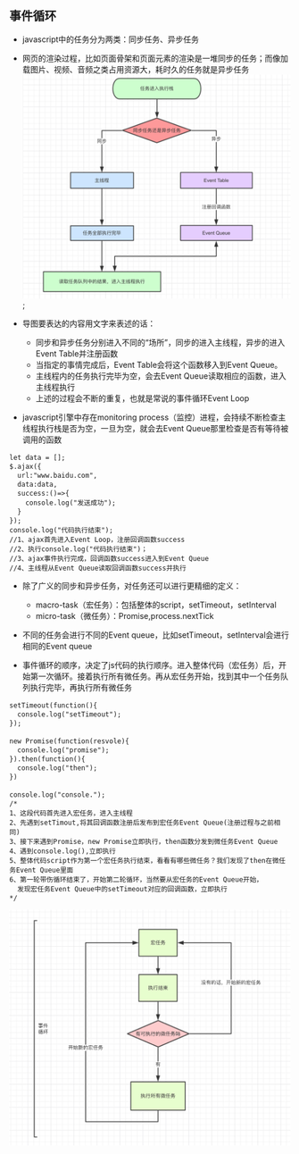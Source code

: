 ## 事件循环

- javascript中的任务分为两类：同步任务、异步任务

- 网页的渲染过程，比如页面骨架和页面元素的渲染是一堆同步的任务；而像加载图片、视频、音频之类占用资源大，耗时久的任务就是异步任务
![](./eventloop.png);
- 导图要表达的内容用文字来表述的话：
  - 同步和异步任务分别进入不同的“场所”，同步的进入主线程，异步的进入Event Table并注册函数
  - 当指定的事情完成后，Event Table会将这个函数移入到Event Queue。
  - 主线程内的任务执行完毕为空，会去Event Queue读取相应的函数，进入主线程执行
  - 上述的过程会不断的重复，也就是常说的事件循环Event Loop

- javascript引擎中存在monitoring process（监控）进程，会持续不断检查主线程执行栈是否为空，一旦为空，就会去Event Queue那里检查是否有等待被调用的函数
```
let data = [];
$.ajax({
  url:"www.baidu.com",
  data:data,
  success:()=>{
    console.log("发送成功");
  }
});
console.log("代码执行结束");
//1、ajax首先进入Event Loop，注册回调函数success
//2、执行console.log("代码执行结束")；
//3、ajax事件执行完成，回调函数success进入到Event Queue
//4、主线程从Event Queue读取回调函数success并执行
```

- 除了广义的同步和异步任务，对任务还可以进行更精细的定义：
  - macro-task（宏任务）：包括整体的script，setTimeout，setInterval
  - micro-task（微任务）：Promise,process.nextTick

- 不同的任务会进行不同的Event queue，比如setTimeout，setInterval会进行相同的Event queue

- 事件循环的顺序，决定了js代码的执行顺序。进入整体代码（宏任务）后，开始第一次循环。接着执行所有微任务。再从宏任务开始，找到其中一个任务队列执行完毕，再执行所有微任务

```
setTimeout(function(){
  console.log("setTimeout");
});

new Promise(function(resvole){
  console.log("promise");
}).then(function(){
  console.log("then");
})

console.log("console.");
/* 
1、这段代码首先进入宏任务，进入主线程
2、先遇到setTimout,将其回调函数注册后发布到宏任务Event Queue(注册过程与之前相同)
3、接下来遇到Promise，new Promise立即执行，then函数分发到微任务Event Queue
4、遇到console.log(),立即执行
5、整体代码script作为第一个宏任务执行结束，看看有哪些微任务？我们发现了then在微任务Event Queue里面
6、第一轮带伤循环结束了，开始第二轮循环，当然要从宏任务的Event Queue开始，
  发现宏任务Event Queue中的setTimeout对应的回调函数，立即执行
*/
```
![](./事件循环，宏任务，微任务的关系.jpg)